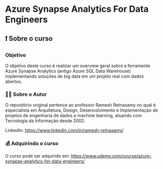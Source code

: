 # Azure Synapse Analytics For Data Engineers


## ❗ Sobre o curso

### Objetivo
O objetivo deste curso é realizar um overview geral sobre a ferramente Azure Synapse Analytics (antigo Azure SQL Data Warehouse) implementando soluções de big data em um projeto real com dados abertos. 

### 👨‍💻 Sobre o Autor

O repositório original pertence ao professor Ramesh Retnasamy no qual é especialista em Arquitetura, Design, Desenvolvimento e Implementação de projetos de engenharia de dados e machine learning, atuando com Tecnologia da Informação desde 2002. 

LinkedIn: https://www.linkedin.com/in/ramesh-retnasamy/

### 💰 Adquirindo o curso

O curso pode ser adquirido em: https://www.udemy.com/course/azure-synapse-analytics-for-data-engineers/

